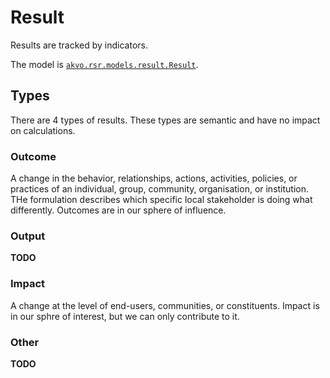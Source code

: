 # Result

Results are tracked by indicators.

The model is [`akvo.rsr.models.result.Result`](#akvo.rsr.models.result.Result).

## Types

There are 4 types of results. These types are semantic and have no impact on calculations.

### Outcome

A change in the behavior, relationships, actions, activities, policies, or practices of an individual, group, community, organisation, or institution. THe formulation describes which specific local stakeholder is doing what differently.
Outcomes are in our sphere of influence.

### Output

**TODO**

### Impact

A change at the level of end-users, communities, or constituents.
Impact is in our sphre of interest, but we can only contribute to it.

### Other

**TODO**

